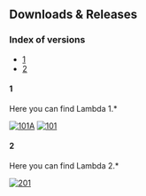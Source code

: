## Downloads & Releases

### Index of versions

- [1](https://github.com/franzageek/lambda/blob/main/downloads.md#1)
- [2](https://github.com/franzageek/lambda/blob/main/downloads.md#2)

#### 1
Here you can find Lambda 1.*

[![101A](https://img.shields.io/badge/1.01A-Download-brightgreen?labelColor=e6e6e6)](https://github.com/franzageek/lambda/releases/download/1.0.1A/lambda.exe) [![101](https://img.shields.io/badge/1.01-Download-brightgreen?labelColor=e6e6e6)](https://github.com/franzageek/lambda/releases/download/1.0.1/lambda.exe)

#### 2
Here you can find Lambda 2.*

[![201](https://img.shields.io/badge/2.01_Latest-Download-brightgreen?labelColor=009900)](https://github.com/franzageek/lambda/releases/download/2.0.1/lambda.zip)
